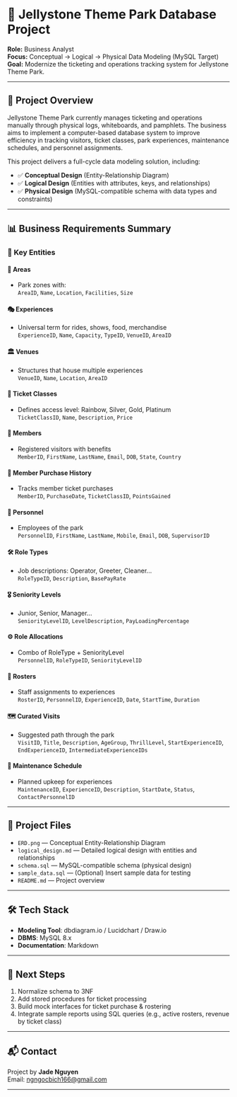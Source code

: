 # 🎢 Jellystone Theme Park Database Project

**Role:** Business Analyst  
**Focus:** Conceptual → Logical → Physical Data Modeling (MySQL Target)  
**Goal:** Modernize the ticketing and operations tracking system for Jellystone Theme Park.

---

## 📌 Project Overview

Jellystone Theme Park currently manages ticketing and operations manually through physical logs, whiteboards, and pamphlets. The business aims to implement a computer-based database system to improve efficiency in tracking visitors, ticket classes, park experiences, maintenance schedules, and personnel assignments.

This project delivers a full-cycle data modeling solution, including:

- ✅ **Conceptual Design** (Entity-Relationship Diagram)
- ✅ **Logical Design** (Entities with attributes, keys, and relationships)
- ✅ **Physical Design** (MySQL-compatible schema with data types and constraints)

---

## 📊 Business Requirements Summary

### 🔹 Key Entities

#### 🎡 Areas
- Park zones with:  
  `AreaID`, `Name`, `Location`, `Facilities`, `Size`

#### 🎭 Experiences
- Universal term for rides, shows, food, merchandise  
  `ExperienceID`, `Name`, `Capacity`, `TypeID`, `VenueID`, `AreaID`

#### 🏛️ Venues
- Structures that house multiple experiences  
  `VenueID`, `Name`, `Location`, `AreaID`

#### 🎫 Ticket Classes
- Defines access level: Rainbow, Silver, Gold, Platinum  
  `TicketClassID`, `Name`, `Description`, `Price`

#### 🙋 Members
- Registered visitors with benefits  
  `MemberID`, `FirstName`, `LastName`, `Email`, `DOB`, `State`, `Country`

#### 🧾 Member Purchase History
- Tracks member ticket purchases  
  `MemberID`, `PurchaseDate`, `TicketClassID`, `PointsGained`

#### 👷 Personnel
- Employees of the park  
  `PersonnelID`, `FirstName`, `LastName`, `Mobile`, `Email`, `DOB`, `SupervisorID`

#### 🛠️ Role Types
- Job descriptions: Operator, Greeter, Cleaner...  
  `RoleTypeID`, `Description`, `BasePayRate`

#### 🎖️ Seniority Levels
- Junior, Senior, Manager...  
  `SeniorityLevelID`, `LevelDescription`, `PayLoadingPercentage`

#### ⚙️ Role Allocations
- Combo of RoleType + SeniorityLevel  
  `PersonnelID`, `RoleTypeID`, `SeniorityLevelID`

#### 📅 Rosters
- Staff assignments to experiences  
  `RosterID`, `PersonnelID`, `ExperienceID`, `Date`, `StartTime`, `Duration`

#### 🗺️ Curated Visits
- Suggested path through the park  
  `VisitID`, `Title`, `Description`, `AgeGroup`, `ThrillLevel`, `StartExperienceID`, `EndExperienceID`, `IntermediateExperienceIDs`

#### 🧰 Maintenance Schedule
- Planned upkeep for experiences  
  `MaintenanceID`, `ExperienceID`, `Description`, `StartDate`, `Status`, `ContactPersonnelID`

---

## 📁 Project Files

- `ERD.png` — Conceptual Entity-Relationship Diagram  
- `logical_design.md` — Detailed logical design with entities and relationships  
- `schema.sql` — MySQL-compatible schema (physical design)  
- `sample_data.sql` — (Optional) Insert sample data for testing  
- `README.md` — Project overview

---

## 🛠️ Tech Stack

- **Modeling Tool**: dbdiagram.io / Lucidchart / Draw.io  
- **DBMS**: MySQL 8.x  
- **Documentation**: Markdown

---

## 🚀 Next Steps

1. Normalize schema to 3NF  
2. Add stored procedures for ticket processing  
3. Build mock interfaces for ticket purchase & rostering  
4. Integrate sample reports using SQL queries (e.g., active rosters, revenue by ticket class)

---

## 📬 Contact

Project by **Jade Nguyen**  
Email: ngngocbich166@gmail.com

---
